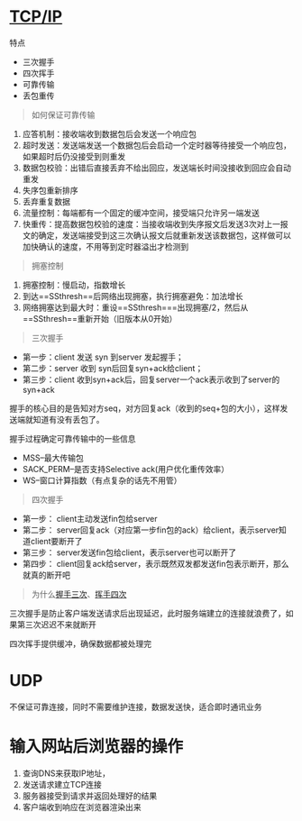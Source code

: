 # [TCP/IP](http://jm.taobao.org/2017/06/08/20170608/ )



特点

- 三次握手
- 四次挥手
- 可靠传输
- 丢包重传

> 如何保证可靠传输

1. 应答机制：接收端收到数据包后会发送一个响应包
2. 超时发送：发送端发送一个数据包后会启动一个定时器等待接受一个响应包，如果超时后仍没接受到则重发
3. 数据包校验：出错后直接丢弃不给出回应，发送端长时间没接收到回应会自动重发
4. 失序包重新排序
5. 丢弃重复数据
6. 流量控制：每端都有一个固定的缓冲空间，接受端只允许另一端发送
7. 快重传：提高数据包校验的速度：当接收端收到失序报文后发送3次对上一报文的确定，发送端接受到这三次确认报文后就重新发送该数据包，这样做可以加快确认的速度，不用等到定时器溢出才检测到

> 拥塞控制

1. 拥塞控制：慢启动，指数增长
2. 到达==SSthresh==后网络出现拥塞，执行拥塞避免：加法增长
3. 网络拥塞达到最大时：重设==SSthresh===出现拥塞/2，然后从==SSthresh==重新开始（旧版本从0开始）

> 三次握手

- 第一步：client 发送 syn 到server 发起握手；
- 第二步：server 收到 syn后回复syn+ack给client；
- 第三步：client 收到syn+ack后，回复server一个ack表示收到了server的syn+ack

握手的核心目的是告知对方seq，对方回复ack（收到的seq+包的大小），这样发送端就知道有没有丢包了。 

握手过程确定可靠传输中的一些信息

- MSS–最大传输包
- SACK_PERM–是否支持Selective ack(用户优化重传效率）
- WS–窗口计算指数（有点复杂的话先不用管）

> 四次握手

- 第一步： client主动发送fin包给server
- 第二步： server回复ack（对应第一步fin包的ack）给client，表示server知道client要断开了
- 第三步： server发送fin包给client，表示server也可以断开了
- 第四步： client回复ack给server，表示既然双发都发送fin包表示断开，那么就真的断开吧

> 为什么[握手三次](https://blog.csdn.net/Shuffle_Ts/article/details/93778635)、[挥手四次](https://blog.csdn.net/Shuffle_Ts/article/details/93909003)

三次握手是防止客户端发送请求后出现延迟，此时服务端建立的连接就浪费了，如果第三次迟迟不来就断开

四次挥手提供缓冲，确保数据都被处理完



# UDP

不保证可靠连接，同时不需要维护连接，数据发送快，适合即时通讯业务

# 输入网站后浏览器的操作

1. 查询DNS来获取IP地址，
2. 发送请求建立TCP连接
3. 服务器接受到请求并返回处理好的结果
4. 客户端收到响应在浏览器渲染出来